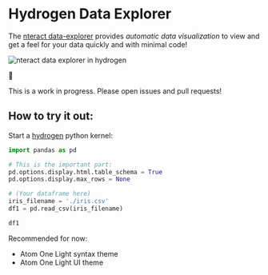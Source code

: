 # Hydrogen Data Explorer

The [nteract data-explorer](https://blog.nteract.io/designing-the-nteract-data-explorer-f4476d53f897) provides _automatic data visualization_
to view and get a feel for your data quickly and with minimal code!

![nteract data explorer in hydrogen](https://media.giphy.com/media/2sdkkttRWYG4Gf9BB9/giphy.gif)

:construction: 

This is a work in progress. Please open issues and pull requests!


## How to try it out:

Start a [hydrogen](https://atom.io/packages/hydrogen) python kernel:

```python
import pandas as pd

# This is the important part:
pd.options.display.html.table_schema = True
pd.options.display.max_rows = None

# (Your dataframe here)
iris_filename = './iris.csv'
df1 = pd.read_csv(iris_filename)

df1
```

Recommended for now:
* Atom One Light syntax theme 
* Atom One Light UI theme
